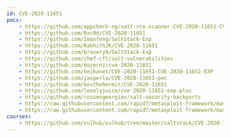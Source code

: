 ```yaml
---
id: CVE-2020-11651
pocs:
    - https://github.com/appcheck-ng/salt-rce-scanner-CVE-2020-11651-CVE-2020-11652
    - https://github.com/0xc0d/CVE-2020-11651
    - https://github.com/Imanfeng/SaltStack-Exp
    - https://github.com/RakhithJK/CVE-2020-11651
    - https://github.com/bravery9/SaltStack-Exp
    - https://github.com/chef-cft/salt-vulnerabilities
    - https://github.com/dozernz/cve-2020-11651
    - https://github.com/heikanet/CVE-2020-11651-CVE-2020-11652-EXP
    - https://github.com/jasperla/CVE-2020-11651-poc
    - https://github.com/kevthehermit/CVE-2020-11651
    - https://github.com/lovelyjuice/cve-2020-11651-exp-plus
    - https://github.com/rossengeorgiev/salt-security-backports
    - https://raw.githubusercontent.com/rapid7/metasploit-framework/master/modules/auxiliary/gather/saltstack_salt_root_key.rb
    - https://raw.githubusercontent.com/rapid7/metasploit-framework/master/modules/exploits/linux/misc/saltstack_salt_unauth_rce.rb
courses:
    - https://github.com/vulhub/vulhub/tree/master/saltstack/CVE-2020-11651
---
```

